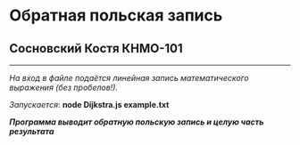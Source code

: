 # Обратная польская запись
## Сосновский Костя КНМО-101

----------------

_На вход в файле подаётся линейная запись математического
выражения (без пробелов!)._

_Запускается_: __node Dijkstra.js example.txt__

***Программа выводит обратную польскую запись и
целую часть результата***
